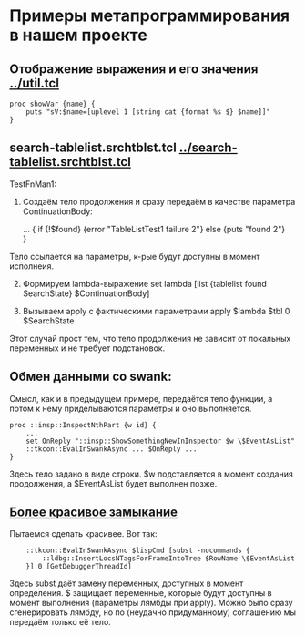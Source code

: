 Примеры метапрограммирования в нашем проекте
===========

Отображение выражения и его значения [../util.tcl](../util.tcl)
----

    proc showVar {name} {
        puts "sV:$name=[uplevel 1 [string cat {format %s $} $name]]"
    }


search-tablelist.srchtblst.tcl [../search-tablelist.srchtblst.tcl](../search-tablelist.srchtblst.tcl)
---

TestFnMan1:

1. Создаём тело продолжения и сразу передаём в качестве параметра ContinuationBody:

    ... { if {!$found} {error "TableListTest1 failure 2"} else {puts "found 2"}  
          }

Тело ссылается на параметры, к-рые будут доступны в момент исполнеия.

2. Формируем lambda-выражение
    set lambda [list {tablelist found SearchState} $ContinuationBody]

3. Вызываем apply с фактическими параметрами
    apply $lambda $tbl 0 $SearchState

Этот случай прост тем, что тело продолжения не зависит от локальных переменных и не требует подстановок. 


Обмен данными со swank:
----

Смысл, как и в предыдущем примере, передаётся тело функции, а потом к нему приделываются параметры и оно выполняется.

    proc ::insp::InspectNthPart {w id} {
        ...
        set OnReply "::insp::ShowSomethingNewInInspector $w \$EventAsList"
        ::tkcon::EvalInSwankAsync ... $OnReply ...
    }
    

Здесь тело задано в виде строки. $w подставляется в момент создания продолжения,
а \$EventAsList будет выполнен позже.

[Более красивое замыкание](../lisp-debugger.ldbg.tcl)
-----------
Пытаемся сделать красивее. Вот так:

        ::tkcon::EvalInSwankAsync $lispCmd [subst -nocommands {
            ::ldbg::InsertLocsNTagsForFrameIntoTree $RowName \$EventAsList
        }] 0 [GetDebuggerThreadId]

Здесь subst даёт замену переменных, доступных в момент определения. \$ защищает
переменные, которые будут доступны в момент выполнения (параметры лямбды при apply).
Можно было сразу сгенерировать лямбду, но по (неудачно придуманному) соглашению мы
передаём только её тело.


